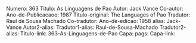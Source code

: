 Numero: 363
Titulo: As Linguagens de Pao
Autor: Jack Vance
Co-autor: 
Ano-de-Publicacaoo: 1987
Titulo-original: The Languages of Pao
Tradutor: Raul de Sousa Machado
Co-tradutor: 
Ano-de-edicao: 1958
alias: Jack-Vance
Autor2-alias: 
Tradutor1-alias: Raul-de-Sousa-Machado
Tradutor2-alias: 
Titulo-link: 363-As-Linguagens-de-Pao
Capa: 
pags: 
Capa-link: